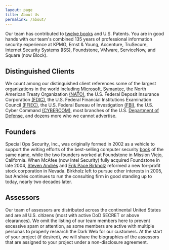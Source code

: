 ```yaml
---
layout: page
title: About Us
permalink: /about/
---
```


Our team has contributed to [twelve books](/books/) and U.S. Patents. You are in good hands with our team's combined 135 years of professional information security experience at KPMG, Ernst &amp; Young, Accenture, TruSecure, Internet Security Systems (ISS), Foundstone, VMware, ServiceNow, and Square (now Block). 

## Distinguished Clients

We count among our distinguished client references some of the largest organizations in the world including [Microsoft](https://microsoft.com), [Symantec](https://symantec.com), the North American Treaty Organization [(NATO)](https://www.nato.int/), the U.S. Federal Deposit Insurance Corporation [(FDIC)](https://www.fdic.gov/), the U.S. Federal Financial Institutions Examination Council [(FFIEC)](https://www.ffiec.gov/),  the U.S. Federal Bureau of Investigation [(FBI)](https://www.fbi.gov/investigate/cyber), the U.S. Cyber Command [(CYBERCOM)](https://www.cybercom.mil/), most branches of the U.S. [Department of Defense](https://www.defense.gov/), and dozens more who we cannot advertise.

## Founders

Special Ops Security, Inc., was originally formed in 2002 as a vehicle to support the writing efforts of the best-selling computer security [book](/books/) of the same name, while the two founders worked at Foundstone in Mission Viejo, California. When McAfee (now Intel Security) fully acquired Foundstone in late 2004, [Steven Andr&eacute;s](/andres/) and [Erik Pace Birkholz](https://twitter.com/erikbirkholz/status/1339061925708230658) reformed a new for-profit stock corporation in Nevada. Birkholz left to pursue other interests in 2005, but Andr&eacute;s continues to run the consulting firm in good standing up to today, nearly two decades later.  

## Assessors

Our team of assessors are distributed across the continental United States and are all U.S. citizens (most with active DoD SECRET or above clearances). We omit the listing of our team members here to prevent excessive spam or attention, as some members are active with multiple personas to properly research the Dark Web for our customers. At the start of your project (if desired), we will share the biographies of the assessors that are assigned to your project under a non-disclosure agreement.
